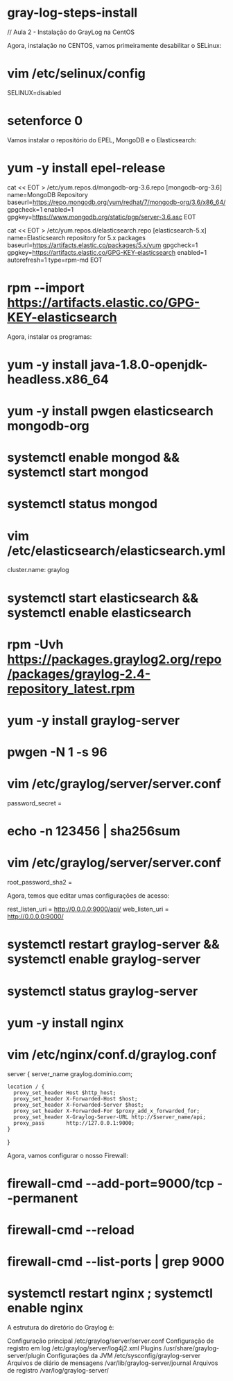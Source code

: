 # gray-log-steps-install

// Aula 2 - Instalação do GrayLog na CentOS

Agora, instalação no CENTOS, vamos primeiramente desabilitar o SELinux:

# vim /etc/selinux/config

SELINUX=disabled

# setenforce 0

Vamos instalar o repositório do EPEL, MongoDB e o Elasticsearch:

# yum -y install epel-release

cat << EOT > /etc/yum.repos.d/mongodb-org-3.6.repo
[mongodb-org-3.6]
name=MongoDB Repository
baseurl=https://repo.mongodb.org/yum/redhat/7/mongodb-org/3.6/x86_64/
gpgcheck=1
enabled=1
gpgkey=https://www.mongodb.org/static/pgp/server-3.6.asc
EOT


cat << EOT > /etc/yum.repos.d/elasticsearch.repo
[elasticsearch-5.x]
name=Elasticsearch repository for 5.x packages
baseurl=https://artifacts.elastic.co/packages/5.x/yum
gpgcheck=1
gpgkey=https://artifacts.elastic.co/GPG-KEY-elasticsearch
enabled=1
autorefresh=1
type=rpm-md
EOT


# rpm --import https://artifacts.elastic.co/GPG-KEY-elasticsearch

Agora, instalar os programas:

# yum -y install java-1.8.0-openjdk-headless.x86_64
# yum -y install pwgen  elasticsearch mongodb-org


# systemctl enable mongod && systemctl start mongod
# systemctl status mongod

# vim /etc/elasticsearch/elasticsearch.yml

cluster.name: graylog


# systemctl start elasticsearch && systemctl enable elasticsearch


# rpm -Uvh https://packages.graylog2.org/repo/packages/graylog-2.4-repository_latest.rpm

# yum -y install graylog-server

#  pwgen -N 1 -s 96

# vim /etc/graylog/server/server.conf

password_secret =

# echo -n 123456 | sha256sum

# vim /etc/graylog/server/server.conf

root_password_sha2 =

Agora, temos que editar umas configurações de acesso:

rest_listen_uri = http://0.0.0.0:9000/api/
web_listen_uri = http://0.0.0.0:9000/

# systemctl restart graylog-server && systemctl enable graylog-server

# systemctl status graylog-server


# yum -y install nginx

# vim /etc/nginx/conf.d/graylog.conf 

server
{
    server_name graylog.dominio.com;

    location / {
      proxy_set_header Host $http_host;
      proxy_set_header X-Forwarded-Host $host;
      proxy_set_header X-Forwarded-Server $host;
      proxy_set_header X-Forwarded-For $proxy_add_x_forwarded_for;
      proxy_set_header X-Graylog-Server-URL http://$server_name/api;
      proxy_pass       http://127.0.0.1:9000;
    }
}

Agora, vamos configurar o nosso Firewall:

# firewall-cmd --add-port=9000/tcp --permanent

# firewall-cmd --reload

# firewall-cmd --list-ports | grep 9000

# systemctl restart nginx ; systemctl enable nginx

A estrutura do diretório do Graylog é:

Configuração principal              /etc/graylog/server/server.conf
Configuração de registro em log     /etc/graylog/server/log4j2.xml
Plugins                             /usr/share/graylog-server/plugin
Configurações da JVM                /etc/sysconfig/graylog-server
Arquivos de diário de mensagens     /var/lib/graylog-server/journal
Arquivos de registro                /var/log/graylog-server/
































